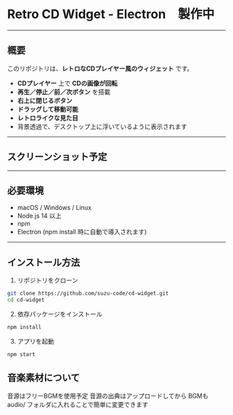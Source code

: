 # Retro CD Widget - Electron　製作中


---

## 概要

このリポジトリは、**レトロなCDプレイヤー風のウィジェット** です。  

- **CDプレイヤー** 上で **CDの画像が回転**  
- **再生／停止／前／次ボタン** を搭載  
- **右上に閉じるボタン**  
- **ドラッグして移動可能**  
- **レトロライクな見た目**  
- 背景透過で、デスクトップ上に浮いているように表示されます  

---

## スクリーンショット予定

---

## 必要環境

- macOS / Windows / Linux  
- Node.js 14 以上  
- npm  
- Electron (npm install 時に自動で導入されます)

---

## インストール方法

1. リポジトリをクローン
```bash
git clone https://github.com/suzu-code/cd-widget.git
cd cd-widget
```

2. 依存パッケージをインストール
```bash
npm install
```

3. アプリを起動
```bash
npm start
```


## 音楽素材について
音源はフリーBGMを使用予定
音源の出典はアップロードしてから
BGMも audio/ フォルダに入れることで簡単に変更できます